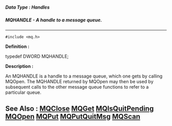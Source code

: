 ##### Data Type : Handles
##### MQHANDLE - A handle to a message queue.
---
```
#include <mq.h>
```

**Definition :**

typedef DWORD MQHANDLE;

**Description :**

An MQHANDLE is a handle to a message queue, which one gets by calling MQOpen. The MQHANDLE returned by MQOpen may then be used by subsequent calls to the other message queue functions to refer to a particular queue.


**See Also :**
[MQClose](/domino-c-api-docs/reference/Func/MQClose)
[MQGet](/domino-c-api-docs/reference/Func/MQGet)
[MQIsQuitPending](/domino-c-api-docs/reference/Func/MQIsQuitPending)
[MQOpen](/domino-c-api-docs/reference/Func/MQOpen)
[MQPut](/domino-c-api-docs/reference/Func/MQPut)
[MQPutQuitMsg](/domino-c-api-docs/reference/Func/MQPutQuitMsg)
[MQScan](/domino-c-api-docs/reference/Func/MQScan)
---
